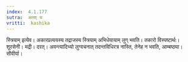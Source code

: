 ```yaml
---
index:  4.1.177
sutra:  अतश् च
vritti:  kashika 
---
```


स्त्रियाम् इत्येव। अकारप्रत्ययस्य तद्राजस्य स्त्रियाम् अभिधेयायाम् लुग् भवति। तकारो विस्पष्टार्थः। शूरसेनी। मद्री। दरत्। अवन्त्यादिभ्यो लुग्वचनात् तदन्तविधिरत्र नास्ति, तेनेह न भवति, आम्बष्ठ्या। सौवीर्या।


